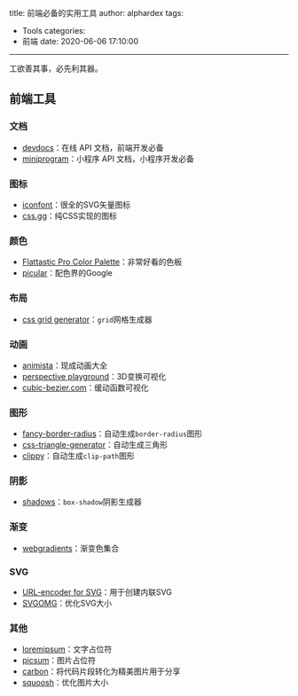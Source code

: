 title: 前端必备的实用工具
author: alphardex
tags:
  - Tools
categories:
  - 前端
date: 2020-06-06 17:10:00
---
工欲善其事，必先利其器。

<!--more-->

## 前端工具

### 文档

- [devdocs](https://devdocs.io/)：在线 API 文档，前端开发必备
- [miniprogram](https://developers.weixin.qq.com/miniprogram/dev/framework/)：小程序 API 文档，小程序开发必备

### 图标

- [iconfont](https://www.iconfont.cn/)：很全的SVG矢量图标
- [css.gg](https://css.gg/app)：纯CSS实现的图标

### 颜色

- [Flattastic Pro Color Palette](https://codepen.io/rodriguesmarcos/pen/CapmI)：非常好看的色板
- [picular](https://picular.co)：配色界的Google

### 布局

- [css grid generator](https://cssgrid-generator.netlify.com/)：`grid`网格生成器

### 动画

- [animista](http://animista.net/)：现成动画大全
- [perspective playground](https://codepen.io/mburakerman/pen/wrZKwe)：3D变换可视化
- [cubic-bezier.com](https://cubic-bezier.com/)：缓动函数可视化

### 图形

- [fancy-border-radius](https://9elements.github.io/fancy-border-radius)：自动生成`border-radius`图形
- [css-triangle-generator](http://apps.eky.hk/css-triangle-generator/)：自动生成三角形
- [clippy](https://bennettfeely.com/clippy/)：自动生成`clip-path`图形

### 阴影

- [shadows](https://brumm.af/shadows)：`box-shadow`阴影生成器

### 渐变

- [webgradients](https://webgradients.com/)：渐变色集合

### SVG

- [URL-encoder for SVG](http://yoksel.github.io/url-encoder/)：用于创建内联SVG
- [SVGOMG](https://jakearchibald.github.io/svgomg/)：优化SVG大小

### 其他

- [loremipsum](https://loremipsum.io/)：文字占位符
- [picsum](https://picsum.photos/)：图片占位符
- [carbon](https://carbon.now.sh/)：将代码片段转化为精美图片用于分享
- [squoosh](https://squoosh.app/)：优化图片大小